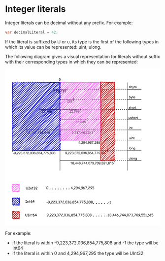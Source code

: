 # Integer literals

Integer literals can be decimal without any prefix. For example:
```c#
var decimalLiteral = 42; 
```
If the literal is suffixed by U or u, its type is the first of the following types in which its value can be represented: uint, ulong.

The following diagram gives a visual representation for literals without suffix with their corresponding types in which they can be represented:

![Integer literal](https://github.com/Hunor85/C-sharp/blob/master/001-Types/001-Integral%20numerci%20types/005-integer_literal/docs/inetger%20literal.png)

For example:
- if the literal is within -9,223,372,036,854,775,808 and -1 the type will be Int64
- if the literal is within 0 and 4,294,967,295 the type will be UInt32
